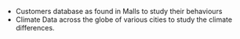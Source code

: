 - Customers database as found in Malls to study their behaviours
- Climate Data across the globe of various cities to study the climate differences.
